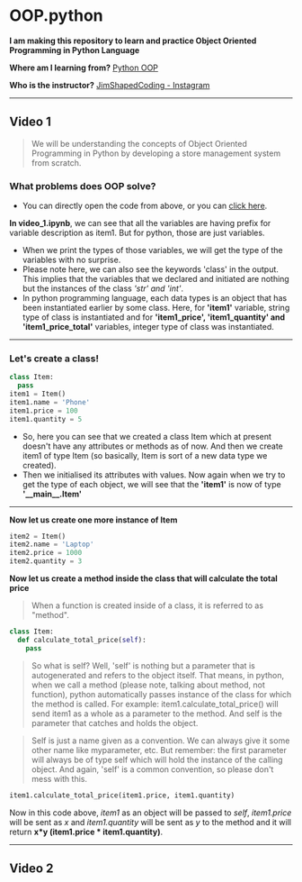 # OOP.python
**I am making this repository to learn and practice Object Oriented Programming in Python Language**

**Where am I learning from?**
[Python OOP](https://www.youtube.com/playlist?list=PLOkVupluCIjvfzQFgjiSQIccKiC-BJXwi)

**Who is the instructor?**
[JimShapedCoding - Instagram](https://www.instagram.com/jimshapedcoding/)

---
## Video 1

> We will be understanding the concepts of Object Oriented Programming in Python by developing a store management system from scratch.

### What problems does OOP solve?
- You can directly open the code from above, or you can [click here](./Video_1.ipynb).

**In video_1.ipynb**, we can see that all the variables are having prefix for variable description as item1. But for python, those are just variables.
- When we print the types of those variables, we will get the type of the variables with no surprise.
- Please note here, we can also see the keywords 'class' in the output. This implies that the variables that we declared and initiated are nothing but the instances of the class *'str' and 'int'*.
- In python programming language, each data types is an object that has been instantiated earlier by some class. Here, for **'item1'** variable, string type of class is instantiated and for **'item1_price', 'item1_quantity' and 'item1_price_total'** variables, integer type of class was instantiated.
---

### Let's create a class!
```python
class Item:
  pass
item1 = Item()
item1.name = 'Phone'
item1.price = 100
item1.quantity = 5
```

- So, here you can see that we created a class Item which at present doesn't have any attributes or methods as of now. And then we create item1 of type Item (so basically, Item is sort of a new data type we created).
- Then we initialised its attributes with values. Now again when we try to get the type of each object, we will see that the **'item1'** is now of type **'\_\_main\_\_.Item'**

---

**Now let us create one more instance of Item**
```python
item2 = Item()
item2.name = 'Laptop'
item2.price = 1000
item2.quantity = 3
```

**Now let us create a method inside the class that will calculate the total price**
> When a function is created inside of a class, it is referred to as "method".

```python
class Item:
  def calculate_total_price(self):
    pass
```
> So what is self? Well, 'self' is nothing but a parameter that is autogenerated and refers to the object itself. That means, in python, when we call a method (please note, talking about method, not function), python automatically passes instance of the class for which the method is called. For example: item1.calculate_total_price() will send item1 as a whole as a parameter to the method. And self is the parameter that catches and holds the object.

> Self is just a name given as a convention. We can always give it some other name like myparameter, etc. But remember: the first parameter will always be of type self which will hold the instance of the calling object. And again, 'self' is a common convention, so please don't mess with this.

```python
item1.calculate_total_price(item1.price, item1.quantity)
```
Now in this code above, *item1* as an object will be passed to *self*, *item1.price* will be sent as *x* and *item1.quantity* will be sent as *y* to the method and it will return **x\*y (item1.price \* item1.quantity)**.

---
## Video 2
